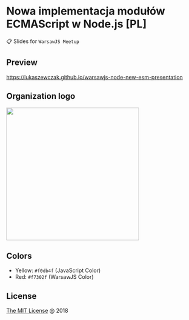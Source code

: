 # Nowa implementacja modułów ECMAScript w Node.js [PL]

:clipboard: Slides for `WarsawJS Meetup`

## Preview

<https://lukaszewczak.github.io/warsawjs-node-new-esm-presentation>

## Organization logo

<img src="./vendors/shower-warsawjs/images/logo.svg" width="350"/>

## Colors

* Yellow: `#f0db4f` (JavaScript Color)
* Red: `#f7302f` (WarsawJS Color)

## License

[The MIT License](http://en.wikipedia.org/wiki/MIT_License) @ 2018

